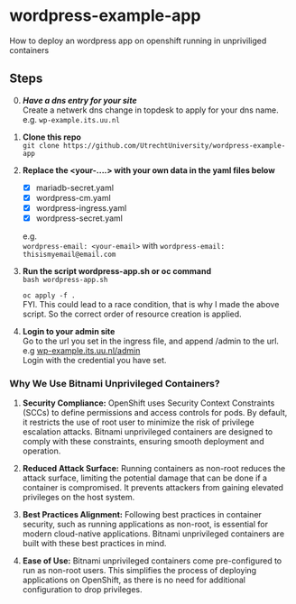 # wordpress-example-app
How to deploy an wordpress app on openshift running in unpriviliged containers

## Steps

0. ***Have a dns entry for your site***\
   Create a netwerk dns change in topdesk to apply for your dns name.\
   e.g. ```wp-example.its.uu.nl```


1. **Clone this repo**\
   ```git clone https://github.com/UtrechtUniversity/wordpress-example-app```
2. **Replace the <your-....> with your own data in the yaml files below**
   - [x] mariadb-secret.yaml
   - [x] wordpress-cm.yaml
   - [x] wordpress-ingress.yaml
   - [x] wordpress-secret.yaml
   
   e.g.\
   ```wordpress-email: <your-email>``` with ```wordpress-email: thisismyemail@email.com```
3. **Run the script wordpress-app.sh or oc command**\
   ```bash wordpress-app.sh```

   ```oc apply -f .```  
   FYI. This could lead to a race condition, that is why I made the above script. So the correct order of resource creation is applied.

4. **Login to your admin site**\
   Go to the url you set in the ingress file, and append /admin to the url.\
   e.g [wp-example.its.uu.nl/admin](https://wp-example.its.uu.nl/admin)\
   Login with the credential you have set.

### Why We Use Bitnami Unprivileged Containers?

1. **Security Compliance:**
   OpenShift uses Security Context Constraints (SCCs) to define permissions and access controls for pods. By default, it restricts the use of root user to minimize the risk of privilege escalation attacks. Bitnami unprivileged containers are designed to comply with these constraints, ensuring smooth deployment and operation.

2. **Reduced Attack Surface:**
   Running containers as non-root reduces the attack surface, limiting the potential damage that can be done if a container is compromised. It prevents attackers from gaining elevated privileges on the host system.

3. **Best Practices Alignment:**
   Following best practices in container security, such as running applications as non-root, is essential for modern cloud-native applications. Bitnami unprivileged containers are built with these best practices in mind.

4. **Ease of Use:**
   Bitnami unprivileged containers come pre-configured to run as non-root users. This simplifies the process of deploying applications on OpenShift, as there is no need for additional configuration to drop privileges.
